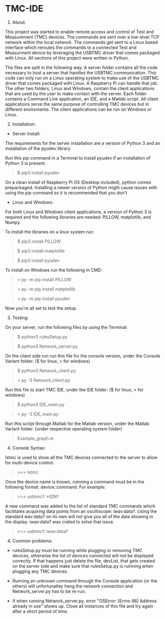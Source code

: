 # TMC-IDE

1) About:

This project was started to enable remote access and control of Test and Measurement (TMC) devices. The commands are sent over a low-level TCP network within the   local network. The commands get sent to a Linux based interface which reroutes the commands to a connected Test and Measurment device by leveraging the USBTMC       driver that comes packaged with Linux. All sections of this project were written in Python. 

The files are split in the following way. A server folder contains all the code necessary to host a server that handles the USBTMC communication. This code can only run on a Linux operating system to make use of the USBTMC driver that comes packaged with Linux. A Raspberry Pi can handle that job. The other two folders, Linux and Windows, contain the client applications that are used by the user to make contact with the server. Each folder contains a Command Line application, an IDE, and a Matlab script. All client applications serve the same purpose of controlling TMC devices but in different enviroments. The client applications can be run on Windows or Linux.

2) Installation:

  * Server Install:
  
  The requirements for the server installation are a version of Python 3 and an installation of the pyudev library.
  
  Run this pip command in a Terminal to install pyudev if an installation of Python 3 is present.
  
  >$ pip3 install pyudev
  
  On a clean install of Raspberry Pi OS (Desktop included), python comes prepackaged. Installing a newer version of Python might cause issues with using the pip       command so it is recommended that you don't
  
  * Linux and Windows:
  
  For both Linux and Windows client applications, a version of Python 3 is required and the following libraries are needed: PILLOW, matplotlib, and Numpy.
  
  To install the libraries on a linux system run:
  
  >$ pip3 install PILLOW
  
  >$ pip3 install matplotlib
  
  >$ pip3 install pyudev
  
  To install on Windows run the following in CMD:
  >\> py -m pip install PILLOW
  
  >\> py -m pip install matplotlib
  
  >\> py -m pip install pyudev
  
  Now you're all set to test the setup.
  
  3) Testing:
  
  On your server, run the following files by using the Terminal:
  
  >$ python3 rulesSetup.py
  
  >$ python3 Network_server.py
  
  On the client side run run this file for the console version, under the Console Variant folder: ($ for linux, > for windows)
  
  >$ python3 Network_client.py
  
  >\> py -3 Network_client.py
  
  Run this file to start TMC IDE, under the IDE folder: ($ for linux, > for windows)
  
  >$ python3 IDE_main.py
  
  >\> py -3 IDE_main.py
  
  Run this script through Matlab for the Matlab version, under the Matlab Variant folder: (under respective operating system folder)
  
  > Example_graph.m
  
  4) Console Syntax:
  
  lstmc is used to show all the TMC devices connected to the server to allow for multi-device control.
  >\>\>\> lstmc

  Once the device name is known, ruinning a command must be in the following format: device::command. For example:
  >\>\>\> usbtmc1::*IDN?
  
  A new command was added to the list of standard TMC commands which facilitates acquiring data points from an oscilliscope: iwav:data?. Using the standard         wav:data? on its own will not give you all of the data showing in the display. iwav:data? was crated to solve that issue.
  >\>\>\> usbtmc1::iwav:data?
  
  4) Common problems:
  
  * rulesSetup.py must be running while plugging or removing TMC devices, otherwise the list of devices connected will not be displayed correctly. If that happens just delete the file, devList, that gets created on the server side and make sure that rulesSetup.py is ruinning when plugging any TMC devices. 
  
  * Running an unknown command through the Console application (or the others) will unfortunatley hang the network connection and Network_server.py has to be re-run.
  
  * If when running Network_server.py, error "OSError: [Errno 98] Address already in use" shows up. Close all instances of this file and try again after a short    period of time.
  
  

